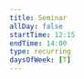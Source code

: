 ```yaml
---
title: Seminar
allDay: false
startTime: 12:15
endTime: 14:00
type: recurring
daysOfWeek: [T]
---
```

